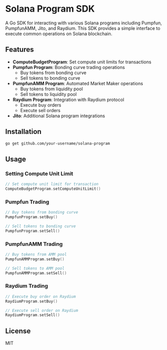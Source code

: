 # Solana Program SDK

A Go SDK for interacting with various Solana programs including Pumpfun, PumpfunAMM, Jito, and Raydium. This SDK provides a simple interface to execute common operations on Solana blockchain.

## Features

- **ComputeBudgetProgram**: Set compute unit limits for transactions
- **Pumpfun Program**: Bonding curve trading operations
  - Buy tokens from bonding curve
  - Sell tokens to bonding curve
- **PumpfunAMM Program**: Automated Market Maker operations
  - Buy tokens from liquidity pool
  - Sell tokens to liquidity pool
- **Raydium Program**: Integration with Raydium protocol
  - Execute buy orders
  - Execute sell orders
- **Jito**: Additional Solana program integrations

## Installation

```bash
go get github.com/your-username/solana-program
```

## Usage

### Setting Compute Unit Limit

```go
// Set compute unit limit for transaction
ComputeBudgetProgram.setComputeUnitLimit()
```

### Pumpfun Trading

```go
// Buy tokens from bonding curve
PumpfunProgram.setBuy()

// Sell tokens to bonding curve
PumpfunProgram.setSell()
```

### PumpfunAMM Trading

```go
// Buy tokens from AMM pool
PumpfunAMMProgram.setBuy()

// Sell tokens to AMM pool
PumpfunAMMProgram.setSell()
```

### Raydium Trading

```go
// Execute buy order on Raydium
RaydiumProgram.setBuy()

// Execute sell order on Raydium
RaydiumProgram.setSell()
```

## License

MIT